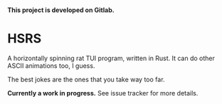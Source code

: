 #### This project is developed on Gitlab.

# HSRS

A horizontally spinning rat TUI program, written in Rust. It can do other ASCII animations too, I guess.

The best jokes are the ones that you take way too far.

**Currently a work in progress.** See issue tracker for more details.
